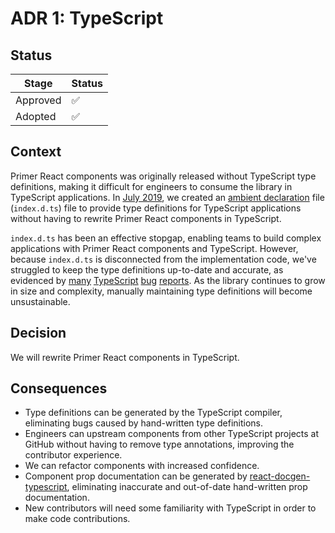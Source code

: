 # ADR 1: TypeScript

## Status

| Stage    | Status |
| -------- | ------ |
| Approved | ✅     |
| Adopted  | ✅     |

## Context

Primer React components was originally released without TypeScript type definitions, making it difficult for engineers to consume the library in TypeScript applications. In [July 2019](https://github.com/primer/react/commit/2983c935ea9ad600c04078adb25e40c3624c11fa#diff-7aa4473ede4abd9ec099e87fec67fd57afafaf39e05d493ab4533acc38547eb8), we created an [ambient declaration](https://www.geeksforgeeks.org/typescript-ambients-declaration/) file (`index.d.ts`) file to provide type definitions for TypeScript applications without having to rewrite Primer React components in TypeScript.

`index.d.ts` has been an effective stopgap, enabling teams to build complex applications with Primer React components and TypeScript. However, because `index.d.ts` is disconnected from the implementation code, we've struggled to keep the type definitions up-to-date and accurate, as evidenced by [many](https://github.com/primer/react/issues/906) [TypeScript](https://github.com/primer/react/issues/540) [bug](https://github.com/primer/react/issues/520) [reports](https://github.com/primer/react/issues/534). As the library continues to grow in size and complexity, manually maintaining type definitions will become unsustainable.

## Decision

We will rewrite Primer React components in TypeScript.

## Consequences

* Type definitions can be generated by the TypeScript compiler, eliminating bugs caused by hand-written type definitions.
* Engineers can upstream components from other TypeScript projects at GitHub without having to remove type annotations, improving the contributor experience.
* We can refactor components with increased confidence.
* Component prop documentation can be generated by [react-docgen-typescript](https://github.com/styleguidist/react-docgen-typescript), eliminating inaccurate and out-of-date hand-written prop documentation.
* New contributors will need some familiarity with TypeScript in order to make code contributions.
